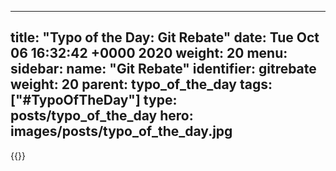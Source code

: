 
---
title: "Typo of the Day: Git Rebate"
date: Tue Oct 06 16:32:42 +0000 2020
weight: 20
menu:
  sidebar:
    name: "Git Rebate"
    identifier: gitrebate
    weight: 20
    parent: typo_of_the_day
tags: ["#TypoOfTheDay"]
type: posts/typo_of_the_day
hero: images/posts/typo_of_the_day.jpg
---


{{<tweet user="mariatta" id="1313517549196177408">}}

